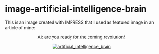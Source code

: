 # image-artificial-intelligence-brain

<p>
  This is an image created with IMPRESS that I used as featured image in an article of mine:
</p>
<p align="center">
  <a href="https://www.danielefavi.com/ai-are-you-ready-for-the-coming-revolution/">AI: are you ready for the coming revolution?</a>
</p>
<p align="center">
  <a href="https://www.danielefavi.com/ai-are-you-ready-for-the-coming-revolution/"><img src="https://www.danielefavi.com/wp-content/uploads/2017/03/danielefavi_artificial_intelligence_brain.png" alt="artificial_intelligence_brain" /></a>
</p>
